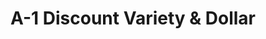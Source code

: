 ---
title: "A-1 Discount Variety & Dollar"
url: /toronto/a-1-discount-variety-und-dollar/
shop: Kramladen
---
